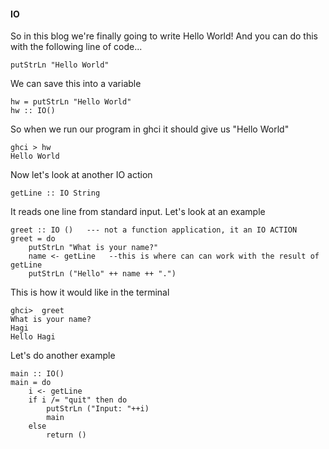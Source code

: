 #### IO 

So in this blog we're finally going to write Hello World! And you can do this with the following line of code...

```
putStrLn "Hello World"
```

We can save this into a variable
```
hw = putStrLn "Hello World"
hw :: IO()
```
So when we run our program in ghci it should give us "Hello World"

```
ghci > hw
Hello World
```

Now let's look at another IO action
```
getLine :: IO String
```
It reads one line from standard input. Let's look at an example

```
greet :: IO ()   --- not a function application, it an IO ACTION
greet = do 
    putStrLn "What is your name?"
    name <- getLine   --this is where can can work with the result of getLine
    putStrLn ("Hello" ++ name ++ ".")
```

This is how it would like in the terminal 
```
ghci>  greet 
What is your name?
Hagi
Hello Hagi
```


Let's do another example

```
main :: IO()
main = do 
    i <- getLine
    if i /= "quit" then do 
        putStrLn ("Input: "++i)
        main
    else
        return ()
```